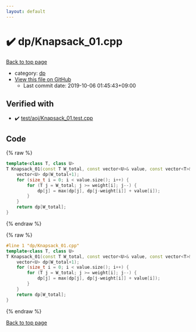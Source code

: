 ```yaml
---
layout: default
---
```


<!-- mathjax config similar to math.stackexchange -->
<script type="text/javascript" async
  src="https://cdnjs.cloudflare.com/ajax/libs/mathjax/2.7.5/MathJax.js?config=TeX-MML-AM_CHTML">
</script>
<script type="text/x-mathjax-config">
  MathJax.Hub.Config({
    TeX: { equationNumbers: { autoNumber: "AMS" }},
    tex2jax: {
      inlineMath: [ ['$','$'] ],
      processEscapes: true
    },
    "HTML-CSS": { matchFontHeight: false },
    displayAlign: "left",
    displayIndent: "2em"
  });
</script>

<script type="text/javascript" src="https://cdnjs.cloudflare.com/ajax/libs/jquery/3.4.1/jquery.min.js"></script>
<script src="https://cdn.jsdelivr.net/npm/jquery-balloon-js@1.1.2/jquery.balloon.min.js" integrity="sha256-ZEYs9VrgAeNuPvs15E39OsyOJaIkXEEt10fzxJ20+2I=" crossorigin="anonymous"></script>
<script type="text/javascript" src="../../assets/js/copy-button.js"></script>
<link rel="stylesheet" href="../../assets/css/copy-button.css" />


# :heavy_check_mark: dp/Knapsack_01.cpp

<a href="../../index.html">Back to top page</a>

* category: <a href="../../index.html#95687afb5d9a2a9fa39038f991640b0c">dp</a>
* <a href="{{ site.github.repository_url }}/blob/master/dp/Knapsack_01.cpp">View this file on GitHub</a>
    - Last commit date: 2019-10-06 01:45:43+09:00




## Verified with

* :heavy_check_mark: <a href="../../verify/test/aoj/Knapsack_01.test.cpp.html">test/aoj/Knapsack_01.test.cpp</a>


## Code

<a id="unbundled"></a>
{% raw %}
```cpp
template<class T, class U>
T Knapsack_01(const T W_total, const vector<U>& value, const vector<T>& weight) {
	vector<U> dp(W_total+1);
	for (size_t i = 0; i < value.size(); i++) {
		for (T j = W_total; j >= weight[i]; j--) {
			dp[j] = max(dp[j], dp[j-weight[i]] + value[i]);
		}
	}
	return dp[W_total];
}
```
{% endraw %}

<a id="bundled"></a>
{% raw %}
```cpp
#line 1 "dp/Knapsack_01.cpp"
template<class T, class U>
T Knapsack_01(const T W_total, const vector<U>& value, const vector<T>& weight) {
	vector<U> dp(W_total+1);
	for (size_t i = 0; i < value.size(); i++) {
		for (T j = W_total; j >= weight[i]; j--) {
			dp[j] = max(dp[j], dp[j-weight[i]] + value[i]);
		}
	}
	return dp[W_total];
}
```
{% endraw %}

<a href="../../index.html">Back to top page</a>

